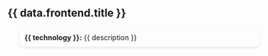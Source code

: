 <div class="section">
      <h2 class="text-[24px] color-[#2980b9]">{{ data.frontend.title }}</h2>
      <ul class="list p-0">
        <li v-for="(description, technology) in data.frontend.items" :key="technology">
          <strong class="color-[#16a085]">{{ technology }}:</strong> <span class="text-[#c0c0c0]">{{ description }}</span>
        </li>
      </ul>
</div>

<script setup lang="ts">
const data = {
  frontend: {
    title:  $frontmatter.props.title ,
    items: {
      'React': 'A JavaScript library for building user interfaces',
      'Vue': 'The Progressive JavaScript Framework',
      'Bootstrap': 'The world’s most popular front-end open source toolkit',
      'Tailwind': 'A utility-first CSS framework for rapidly building custom designs',
    },
  }
}
</script>

<style>

.title {
  font-size: 28px;
  color: #2c3e50; /* Dark blue for the title to ensure readability */
  margin-bottom: 20px;
  background-color: #2B90B6;
  background-image: linear-gradient(45deg, #4EC5D4 10%, #146b8c 20%);
  background-size: 100%;
  -webkit-background-clip: text;
  -moz-background-clip: text;
  -webkit-text-fill-color: transparent;
  -moz-text-fill-color: transparent;
}



.list {
  list-style-type: none;
}

.list li {
  margin: 10px 0;
  padding: 10px;
  border-radius: 8px;
  box-shadow: 0 2px 4px rgba(0,0,0,0.1); /* Lighter shadow for a softer effect */
}

</style>

